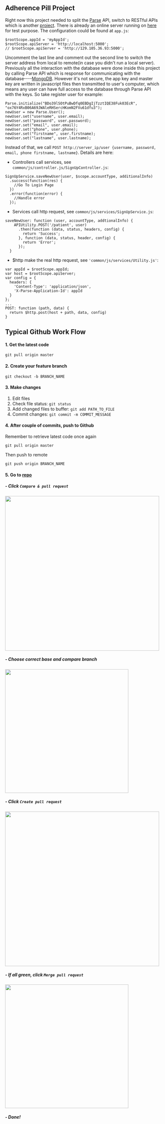 ## Adherence Pill Project
Right now this project needed to split the [Parse](http://parseplatform.github.io/docs/js/guide/) API, switch to RESTful APIs which is another [project](https://github.com/AdherencePillProject/WebSide). There is already an online server running on [here](http://http://129.105.36.93:5000/test) for test purpose. The configuration could be found at `app.js`:
```
$rootScope.appId = 'myAppId';
$rootScope.apiServer = 'http://localhost:5000';
// $rootScope.apiServer = 'http://129.105.36.93:5000';  
```
Uncomment the last line and comment out the second line to switch the server address from local to remote(in case you didn't run a local server).   
Previously all the interaction with the database were done inside this project by calling Parse API which is response for communicating with the database----[MongoDB](https://docs.mongodb.com/). However it's not secure, the app key and master key are written in javascript files then transmitted to user's computer, which means any user can have full access to the database through Parse API with the keys. So take register user for example:   
```
Parse.initialize("BDo39lSOtPuBwDfq0EBDgIjTzztIQE38Fuk03EcR", "ox76Y4RxB06A69JWAleRHSercHKomN2FVu61dfu3");
newUser = new Parse.User();
newUser.set("username", user.email);
newUser.set("password", user.password);
newUser.set("email", user.email);
newUser.set("phone", user.phone);
newUser.set("firstname", user.firstname);
newUser.set("lastname", user.lastname);
```
Instead of that, we call `POST http://server_ip/user {username, password, email, phone firstname, lastname}`.
Details are here:
- Controllers call services, see `common/js/controller.js/SignUpController.js`:
```
SignUpService.saveNewUser(user, $scope.accountType, additionalInfo)
  .success(function(res) {
    //Go To Login Page
  })
  .error(function(error) {
    //Handle error
  });
```
- Services call http request, see `common/js/services/SignUpService.js`:
```
saveNewUser: function (user, accountType, addtionalInfo) {
    APIUtility.POST('/patient', user)
      .then(function (data, status, headers, config) {
        return 'Success';
      }, function (data, status, header, config) {
        return 'Error';
      });
  }
  ```
- $http make the real http request, see `'common/js/services/Utility.js'`:
```
var appId = $rootScope.appId;
var host = $rootScope.apiServer;
var config = {
  headers: {
    'Content-Type': 'application/json',
    'X-Parse-Application-Id': appId
  }
};
...
POST: function (path, data) {
  return $http.post(host + path, data, config)
}
```


## Typical Github Work Flow  
#### 1. Get the latest code  
```
git pull origin master
```
#### 2. Create your feature branch  
```
git checkout -b BRANCH_NAME   
```
#### 3. Make changes
1. Edit files
2. Check file status: `git status`
3. Add changed files to buffer: `git add PATH_TO_FILE`
4. Commit changes: `git commit -m COMMIT_MESSAGE`  

#### 4. After couple of commits, push to Github  
Remember to retrieve latest code once again
```
git pull origin master
```
Then push to remote
```
git push origin BRANCH_NAME
```

#### 5. Go to [repo](https://github.com/AdherencePillProject/web_cloud)
##### - Click `Compare & pull request`
<img src="https://www.drupal.org/files/pull_request_test_highlighted.png" width="500px">  

##### - Choose correct base and compare branch
<img src="https://help.github.com/assets/images/help/branch/comparing_branches.png" width="400px">  

##### - Click `Create pull request`
<img src="https://help.github.com/assets/images/help/pull_requests/pull-request-review-page.png" width="500px">  

##### - If all green, click `Merge pull request`
<img src="https://help.github.com/assets/images/help/pull_requests/pullrequest-mergebutton.png" width="400px">  

##### - Done!
